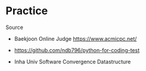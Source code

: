 # Practice

Source

- Baekjoon Online Judge https://www.acmicpc.net/

- https://github.com/ndb796/python-for-coding-test

- Inha Univ Software Convergence Datastructure
